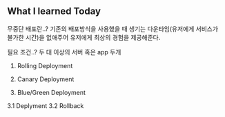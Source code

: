 ## What I learned Today

무중단 배포란..?
기존의 배포방식을 사용했을 때 생기는 다운타임(유저에게 서비스가 불가한 시간)을 없애주어 유저에게 최상의 경험을 제공해준다.

필요 조건..?
두 대 이상의 서버 혹은 app 두개

1. Rolling Deployment


2. Canary Deployment


3. Blue/Green Deployment

3.1 Deplyment
3.2 Rollback